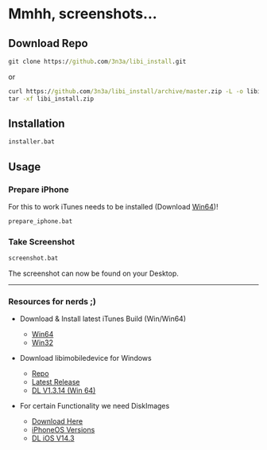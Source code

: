 # Mmhh, screenshots...

## Download Repo
```cmd
git clone https://github.com/3n3a/libi_install.git
```
or
```cmd
curl https://github.com/3n3a/libi_install/archive/master.zip -L -o libi_install.zip
tar -xf libi_install.zip
```

## Installation

```cmd
installer.bat
```

## Usage

### Prepare iPhone

For this to work iTunes needs to be installed (Download [Win64](https://www.apple.com/itunes/download/win64))!

```cmd
prepare_iphone.bat
```

### Take Screenshot

```cmd
screenshot.bat
```

The screenshot can now be found on your Desktop.

---

### Resources for nerds ;)
- Download & Install latest iTunes Build (Win/Win64)
	- [Win64](https://www.apple.com/itunes/download/win64)
	- [Win32](https://www.apple.com/itunes/download/win32)

- Download libimobiledevice for Windows
	- [Repo](https://github.com/libimobiledevice-win32/imobiledevice-net)
	- [Latest Release](https://github.com/libimobiledevice-win32/imobiledevice-net/releases/latest)
	- [DL V1.3.14 (Win 64)](https://github.com/libimobiledevice-win32/imobiledevice-net/releases/download/v1.3.14/libimobiledevice.1.2.1-r1116-win-x64.zip)

- For certain Functionality we need DiskImages
	- [Download Here](https://github.com/haikieu/xcode-developer-disk-image-all-platforms/)
	- [iPhoneOS Versions](https://github.com/haikieu/xcode-developer-disk-image-all-platforms/tree/master/DiskImages/iPhoneOS.platform/DeviceSupport)
	- [DL iOS V14.3](https://github.com/haikieu/xcode-developer-disk-image-all-platforms/raw/master/DiskImages/iPhoneOS.platform/DeviceSupport/14.3.zip)
